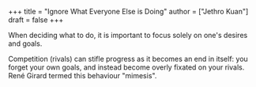 +++
title = "Ignore What Everyone Else is Doing"
author = ["Jethro Kuan"]
draft = false
+++

When deciding what to do, it is important to focus solely on one's desires and goals.

Competition (rivals) can stifle progress as it becomes an end in itself: you
forget your own goals, and instead become overly fixated on your rivals. René
Girard termed this behaviour "mimesis".